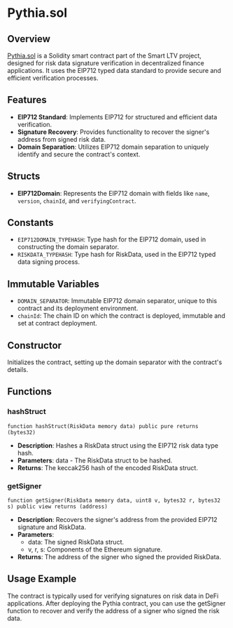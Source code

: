 # Pythia.sol

## Overview

[Pythia.sol](../../src/core/Pythia.sol) is a Solidity smart contract part of the Smart LTV project, designed for risk data signature verification in decentralized finance applications. It uses the EIP712 typed data standard to provide secure and efficient verification processes.

## Features

- **EIP712 Standard**: Implements EIP712 for structured and efficient data verification.
- **Signature Recovery**: Provides functionality to recover the signer's address from signed risk data.
- **Domain Separation**: Utilizes EIP712 domain separation to uniquely identify and secure the contract's context.

## Structs

- **EIP712Domain**: Represents the EIP712 domain with fields like `name`, `version`, `chainId`, and `verifyingContract`.

## Constants

- `EIP712DOMAIN_TYPEHASH`: Type hash for the EIP712 domain, used in constructing the domain separator.
- `RISKDATA_TYPEHASH`: Type hash for RiskData, used in the EIP712 typed data signing process.

## Immutable Variables

- `DOMAIN_SEPARATOR`: Immutable EIP712 domain separator, unique to this contract and its deployment environment.
- `chainId`: The chain ID on which the contract is deployed, immutable and set at contract deployment.

## Constructor

Initializes the contract, setting up the domain separator with the contract's details.

## Functions

### hashStruct

```solidity
function hashStruct(RiskData memory data) public pure returns (bytes32)
```
- **Description**: Hashes a RiskData struct using the EIP712 risk data type hash.
- **Parameters**: data - The RiskData struct to be hashed.
- **Returns**: The keccak256 hash of the encoded RiskData struct.

### getSigner

```solidity
function getSigner(RiskData memory data, uint8 v, bytes32 r, bytes32 s) public view returns (address)
```

- **Description**: Recovers the signer's address from the provided EIP712 signature and RiskData.
- **Parameters**:
  - data: The signed RiskData struct.
  - v, r, s: Components of the Ethereum signature.
- **Returns**: The address of the signer who signed the provided RiskData.

## Usage Example

The contract is typically used for verifying signatures on risk data in DeFi applications. After deploying the Pythia contract, you can use the getSigner function to recover and verify the address of a signer who signed the risk data.